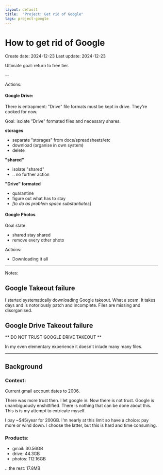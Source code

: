 ```yaml
---
layout: default
title:  "Project: Get rid of Google"
tags: project-google
---
```


# How to get rid of Google

Create date: 2024-12-23
Last update: 2024-12-23

Ultimate goal: return to free tier.

--

Actions:

#### Google Drive:

There is entrapment: "Drive" file formats must be kept in drive. They're cooked for now.

Goal: isolate "Drive" formated files and necessary shares.

**storages**

* separate "storages" from docs/spreadsheets/etc
* download (organise in own system)
* delete

**"shared"**

* isolate "shared"
* .. no further action

**"Drive" formated**

* quarantine
* figure out what has to stay
* _[to do as problem space substantiates]_


#### Google Photos

Goal state:

* shared stay shared
* remove every other photo

Actions:

* Downloading it all

---

Notes:

## Google Takeout failure

I started systematically downloading Google takeout. What a scam. It takes days and is notoriously patch and incomplete. Files are missing and disorganised.


## Google Drive Takeout failure

** DO NOT TRUST GOOGLE DRIVE TAKEOUT **

In my even elementary experience it doesn't inlude many many files.

---

## Background

### Context:

Current gmail account dates to 2006.

There was more trust then. I let google in. Now there is not trust. Google is unambiguously enshittified. There is nothing that can be done about this. This is is my attempt to extricate myself.

I pay ~$45/year for 200GB. I'm nearly at this limit so have a choice: pay more or wind down. I choose the latter, but this is hard and time consuming.

### Products:

* gmail: 30.56GB
* drive: 44.3GB
* photos: 112.16GB
  
.. the rest: 17.8MB
